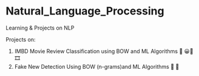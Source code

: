 # Natural_Language_Processing
Learning &amp; Projects on NLP

Projects on:
1. IMBD Movie Review Classification using BOW and ML Algorithms 🎥 😀🥲 🎞️
2. Fake New Detection Using BOW (n-grams)and ML Algorithms 📰 🔎
